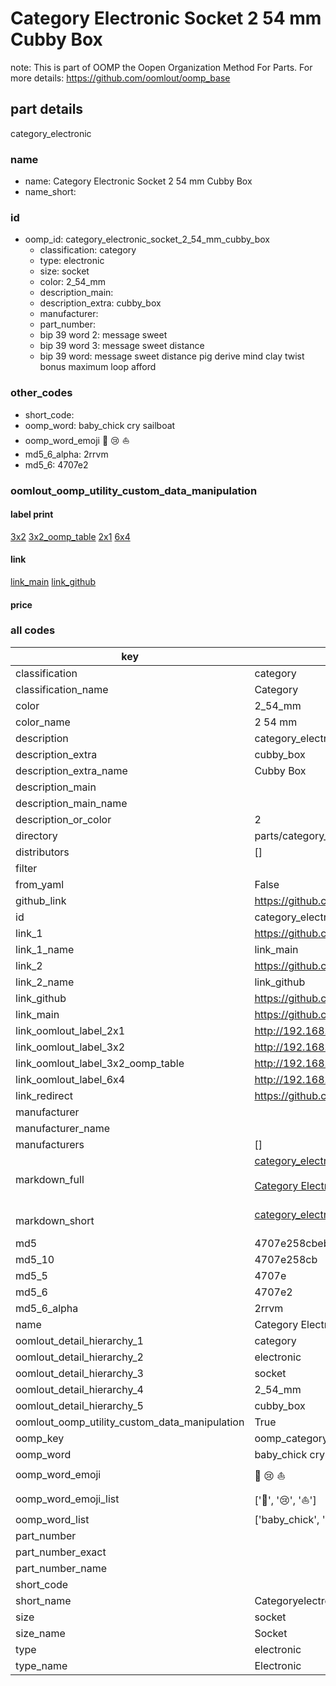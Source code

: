 # Category Electronic Socket 2 54 mm Cubby Box  

note: This is part of OOMP the Oopen Organization Method For Parts. For more details: https://github.com/oomlout/oomp_base

##  part details
  



category_electronic



### name
* name: Category Electronic Socket 2 54 mm Cubby Box
* name_short: 
### id
* oomp_id: category_electronic_socket_2_54_mm_cubby_box
  * classification: category
  * type: electronic
  * size: socket
  * color: 2_54_mm
  * description_main: 
  * description_extra: cubby_box
  * manufacturer: 
  * part_number: 
  * bip 39 word 2: message sweet
  * bip 39 word 3: message sweet distance
  * bip 39 word: message sweet distance pig derive mind clay twist bonus maximum loop afford

### other_codes
* short_code: 
* oomp_word: baby_chick cry sailboat
* oomp_word_emoji :baby_chick: :cry: :sailboat:
* md5_6_alpha: 2rrvm
* md5_6: 4707e2






### oomlout_oomp_utility_custom_data_manipulation
#### label print
[3x2](http://192.168.1.245:1112/?label=oomp%202rrvm)
[3x2_oomp_table](http://192.168.1.108:1112/?label=oomp%202rrvm)
[2x1](http://192.168.1.242:1112/?label=oomp%202rrvm)
[6x4](http://192.168.1.55:1112/?label=oomp%202rrvm)    

#### link

[link_main](https://github.com/oomlout/oomlout_oomp_version_1_messy/tree/main/parts/category_electronic_socket_2_54_mm_cubby_box) [link_github](https://github.com/oomlout/oomlout_oomp_version_1_messy/tree/main/parts/category_electronic_socket_2_54_mm_cubby_box)                             

#### price







### all codes 
| key | value |  
| --- | --- |  
| classification | category |  
| classification_name | Category |  
| color | 2_54_mm |  
| color_name | 2 54 mm |  
| description | category_electronic |  
| description_extra | cubby_box |  
| description_extra_name | Cubby Box |  
| description_main |  |  
| description_main_name |  |  
| description_or_color | 2  |  
| directory | parts/category_electronic_socket_2_54_mm_cubby_box |  
| distributors | [] |  
| filter |  |  
| from_yaml | False |  
| github_link | https://github.com/oomlout/oomlout_oomp_part_src/tree/main/parts/category_electronic_socket_2_54_mm_cubby_box |  
| id | category_electronic_socket_2_54_mm_cubby_box |  
| link_1 | https://github.com/oomlout/oomlout_oomp_version_1_messy/tree/main/parts/category_electronic_socket_2_54_mm_cubby_box |  
| link_1_name | link_main |  
| link_2 | https://github.com/oomlout/oomlout_oomp_version_1_messy/tree/main/parts/category_electronic_socket_2_54_mm_cubby_box |  
| link_2_name | link_github |  
| link_github | https://github.com/oomlout/oomlout_oomp_version_1_messy/tree/main/parts/category_electronic_socket_2_54_mm_cubby_box |  
| link_main | https://github.com/oomlout/oomlout_oomp_version_1_messy/tree/main/parts/category_electronic_socket_2_54_mm_cubby_box |  
| link_oomlout_label_2x1 | http://192.168.1.242:1112/?label=oomp%202rrvm |  
| link_oomlout_label_3x2 | http://192.168.1.245:1112/?label=oomp%202rrvm |  
| link_oomlout_label_3x2_oomp_table | http://192.168.1.108:1112/?label=oomp%202rrvm |  
| link_oomlout_label_6x4 | http://192.168.1.55:1112/?label=oomp%202rrvm |  
| link_redirect | https://github.com/oomlout/oomlout_oomp_version_1_messy/tree/main/parts/category_electronic_socket_2_54_mm_cubby_box |  
| manufacturer |  |  
| manufacturer_name |  |  
| manufacturers | [] |  
| markdown_full | [category_electronic_socket_2_54_mm_cubby_box](none)<br>[](none)<br>[Category Electronic Socket 2 54 Mm Cubby Box](none)<br><br> |  
| markdown_short | [category_electronic_socket_2_54_mm_cubby_box](none)<br><br> |  
| md5 | 4707e258cbeb8546339dba487f76ec5f |  
| md5_10 | 4707e258cb |  
| md5_5 | 4707e |  
| md5_6 | 4707e2 |  
| md5_6_alpha | 2rrvm |  
| name | Category Electronic Socket 2 54 mm Cubby Box |  
| oomlout_detail_hierarchy_1 | category |  
| oomlout_detail_hierarchy_2 | electronic |  
| oomlout_detail_hierarchy_3 | socket |  
| oomlout_detail_hierarchy_4 | 2_54_mm |  
| oomlout_detail_hierarchy_5 | cubby_box |  
| oomlout_oomp_utility_custom_data_manipulation | True |  
| oomp_key | oomp_category_electronic_socket_2_54_mm_cubby_box |  
| oomp_word | baby_chick cry sailboat |  
| oomp_word_emoji | :baby_chick: :cry: :sailboat: |  
| oomp_word_emoji_list | [':baby_chick:', ':cry:', ':sailboat:'] |  
| oomp_word_list | ['baby_chick', 'cry', 'sailboat'] |  
| part_number |  |  
| part_number_exact |  |  
| part_number_name |  |  
| short_code |  |  
| short_name | Categoryelectronic |  
| size | socket |  
| size_name | Socket |  
| type | electronic |  
| type_name | Electronic |  
